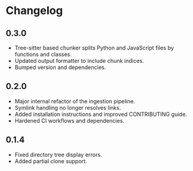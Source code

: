 # Changelog

## 0.3.0

- Tree-sitter based chunker splits Python and JavaScript files by functions and classes.
- Updated output formatter to include chunk indices.
- Bumped version and dependencies.

## 0.2.0

- Major internal refactor of the ingestion pipeline.
- Symlink handling no longer resolves links.
- Added installation instructions and improved CONTRIBUTING guide.
- Hardened CI workflows and dependencies.

## 0.1.4

- Fixed directory tree display errors.
- Added partial clone support.

